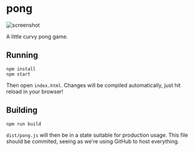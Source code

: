 # pong

![screenshot](http://i.imgur.com/tEJywb7.png)

A little curvy pong game.

## Running

```
npm install
npm start
```

Then open `index.html`. Changes will be compiled automatically, just hit reload
in your browser!

## Building

```
npm run build
```

`dist/pong.js` will then be in a state suitable for production usage. This file
should be commited, seeing as we're using GitHub to host everything.

